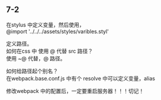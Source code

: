 
## 7-2
在stylus 中定义变量，然后使用，  
@import '../../../assets/styles/varibles.styl'

定义路径。  
如何在css 中 使用 @ 代替 src 路径？  
使用  ~@ 代替，@ 路径。  

如何给路径起个别名？  
在webpack.base.conf.js 中有个 resolve   中可以定义变量，alias  

修改webpack 中的配置后，一定要重启服务器！！！切记！  



 